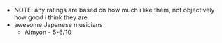   * NOTE: any ratings are based on how much i like them, not objectively how good i think they are
  * awesome Japanese musicians
    * Aimyon - 5-6/10